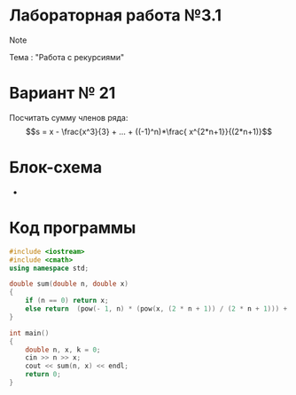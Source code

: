 # Лабораторная работа №3.1
>[!NOTE]
>Тема : "Работа с рекурсиями"
# Вариант № 21
Посчитать сумму членов ряда: $$s = x - \frac{x^3}{3} + ... + ((-1)^n)*\frac{ x^{2*n+1}}{(2*n+1)}$$
# Блок-схема
-
# Код программы

```cpp
#include <iostream>
#include <cmath>
using namespace std;

double sum(double n, double x)
{
    if (n == 0) return x;
    else return  (pow(- 1, n) * (pow(x, (2 * n + 1)) / (2 * n + 1))) + sum(n - 1, x);
}

int main()
{
    double n, x, k = 0; 
    cin >> n >> x;
    cout << sum(n, x) << endl;
    return 0;
}
```
